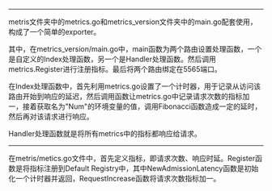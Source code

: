 
---
metris文件夹中的metrics.go和metrics_version文件夹中的main.go配套使用，构成了一个简单的exporter。

其中，在metrics_version/main.go中，main函数为两个路由设置处理函数，一个是自定义的Index处理函数，另一个是Handler处理函数。然后调用metrics.Register进行注册指标。最后将两个路由绑定在5565端口。

在Index处理函数中，首先利用metrics.go设置了一个计时器，用于记录从访问该路由开始到响应的延迟，然后调用函数让metrics.go中记录请求次数的指标加一，接着获取名为"Num"的环境变量的值，调用Fibonacci函数造成一定的延时，然后再对该请求进行响应。

Handler处理函数就是将所有metrics中的指标都响应给请求。

---
在metris/metics.go文件中，首先定义指标，即请求次数、响应时延。Register函数是将指标注册到Default Registry中，其中NewAdmissionLatency函数是初始化一个计时器并返回，RequestIncrease函数将请求次数指标加一。


